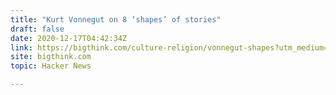 ```yaml
---
title: "Kurt Vonnegut on 8 ‘shapes’ of stories"
draft: false
date: 2020-12-17T04:42:34Z
link: https://bigthink.com/culture-religion/vonnegut-shapes?utm_medium=RSS&utm_source=hune
site: bigthink.com
topic: Hacker News  

---
```

